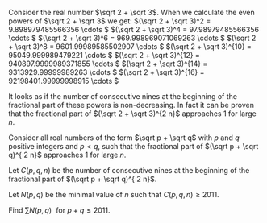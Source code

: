 Consider the real number $\sqrt 2 + \sqrt 3$.
When we calculate the even powers of $\sqrt 2 + \sqrt 3$
we get:
$(\sqrt 2 + \sqrt 3)^2 = 9.898979485566356 \cdots $
$(\sqrt 2 + \sqrt 3)^4 = 97.98979485566356 \cdots $
$(\sqrt 2 + \sqrt 3)^6 = 969.998969071069263 \cdots $
$(\sqrt 2 + \sqrt 3)^8 = 9601.99989585502907 \cdots $
$(\sqrt 2 + \sqrt 3)^{10} = 95049.999989479221 \cdots $
$(\sqrt 2 + \sqrt 3)^{12} = 940897.9999989371855 \cdots $
$(\sqrt 2 + \sqrt 3)^{14} = 9313929.99999989263 \cdots $
$(\sqrt 2 + \sqrt 3)^{16} = 92198401.99999998915 \cdots $

It looks as if the number of consecutive nines at the beginning of the fractional part of these powers is non-decreasing.
In fact it can be proven that the fractional part of $(\sqrt 2 + \sqrt 3)^{2 n}$ approaches $1$ for large $n$.


Consider all real numbers of the form $\sqrt p + \sqrt q$ with $p$ and $q$ positive integers and $p < q$, such that the fractional part 
of $(\sqrt p + \sqrt q)^{ 2 n}$ approaches $1$ for large $n$.


Let $C(p,q,n)$ be the number of consecutive nines at the beginning of the fractional part of $(\sqrt p + \sqrt q)^{ 2 n}$.


Let $N(p,q)$ be the minimal value of $n$ such that $C(p,q,n) \ge 2011$.


Find $\displaystyle \sum N(p,q) \,\, \text{ for } p+q \le 2011$.